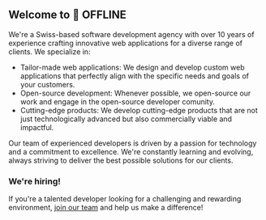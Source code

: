 

## Welcome to 🔴 OFFLINE 

We're a Swiss-based software development agency with over 10 years of experience crafting innovative web applications for a diverse range of clients. We specialize in:

* Tailor-made web applications: We design and develop custom web applications that perfectly align with the specific needs and goals of your customers.
* Open-source development: Whenever possible, we open-source our work and engage in the open-source developer comunity.
* Cutting-edge products: We develop cutting-edge products that are not just technologically advanced but also commercially viable and impactful.
  
Our team of experienced developers is driven by a passion for technology and a commitment to excellence. We're constantly learning and evolving, always striving to deliver the best possible solutions for our clients.

### We're hiring!

If you're a talented developer looking for a challenging and rewarding environment, [join our team](https://jobs.offline.ch/) and help us make a difference!
